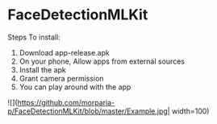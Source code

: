# FaceDetectionMLKit


Steps To install:
1. Download app-release.apk
2. On your phone, Allow apps from external sources
3. Install the apk
4. Grant camera permission
5. You can play around with the app

![](https://github.com/morparia-p/FaceDetectionMLKit/blob/master/Example.jpg| width=100)
